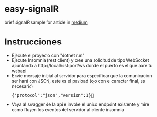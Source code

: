 # easy-signalR
brief signalR sample for article in [medium](https://cheoalfredo.medium.com/un-cuento-super-cortito-acerca-de-websockets-y-signalr-7497d2ab5977)

# Instrucciones 

* Ejecute el proyecto con "dotnet run"
* Ejecute Insomnia (rest client) y cree una solicitud de tipo WebSocket apuntando a http://localhost:port/ws donde el puerto es el que abre tu webapi
* Envie mensaje inicial al servidor para especificar que la comunicacion ser hará con JSON, este es el payload (ojo con el caracter final, es necesario)
  <pre>
  {"protocol":"json","version":1}
  </pre>
*  Vaya al swagger de la api e invoke el unico endpoint existente y mire como fluyen los eventos del servidor al cliente insomnia 
